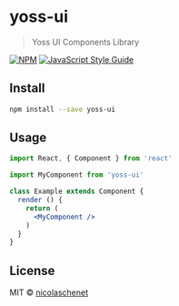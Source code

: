 # yoss-ui

> Yoss UI Components Library

[![NPM](https://img.shields.io/npm/v/yoss-ui.svg)](https://www.npmjs.com/package/yoss-ui) [![JavaScript Style Guide](https://img.shields.io/badge/code_style-standard-brightgreen.svg)](https://standardjs.com)

## Install

```bash
npm install --save yoss-ui
```

## Usage

```jsx
import React, { Component } from 'react'

import MyComponent from 'yoss-ui'

class Example extends Component {
  render () {
    return (
      <MyComponent />
    )
  }
}
```

## License

MIT © [nicolaschenet](https://github.com/nicolaschenet)
